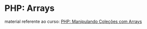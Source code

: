 # PHP: Arrays

material referente ao curso: <a href="https://cursos.alura.com.br/course/php-manipulando-colecoes-arrays">PHP: Manipulando Coleções com Arrays</a>

